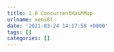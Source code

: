 ```yaml
---
title: 1.8 ConcurrentHashMap
urlname: xens8l
date: '2021-03-24 14:17:58 +0800'
tags: []
categories: []
---
```


